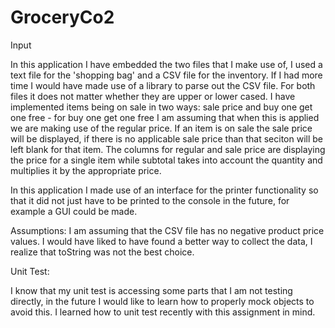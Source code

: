 # GroceryCo2

Input

In this application I have embedded the two files that I make use of, I used a text file for the 'shopping bag' and a CSV file for the inventory. If I had more time I would have made use of a library to parse out the CSV file. For both files it does not matter whether they are upper or lower cased. I have implemented items being on sale in two ways: sale price and buy one get one free - for buy one get one free I am assuming that when this is applied we are making use of the regular price. If an item is on sale the sale price will be displayed, if there is no applicable sale price than that seciton will be left blank for that item. The columns for regular and sale price are displaying the price for a single item while subtotal takes into account the quantity and multiplies it by the appropriate price.



In this application I made use of an interface for the printer functionality so that it did not just have to be printed to the console in the future, for example a GUI could be made.

Assumptions: I am assuming that the CSV file has no negative product price values. I would have liked to have found a better way to collect the data, I realize that toString was not the best choice. 

Unit Test:

I know that my unit test is accessing some parts that I am not testing directly, in the future I would like to learn how to properly mock objects to avoid this. I learned how to unit test recently with this assignment in mind.


